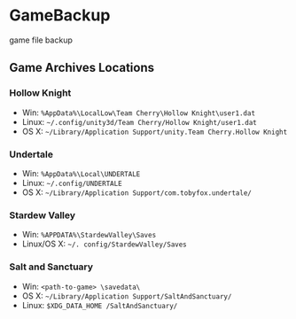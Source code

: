 # GameBackup
game file backup

## Game Archives Locations
### Hollow Knight
- Win: `%AppData%\LocalLow\Team Cherry\Hollow Knight\user1.dat`
- Linux: `~/.config/unity3d/Team Cherry/Hollow Knight/user1.dat`
- OS X: `~/Library/Application Support/unity.Team Cherry.Hollow Knight`

### Undertale
- Win: `%AppData%\Local\UNDERTALE`
- Linux: `~/.config/UNDERTALE`
- OS X: `~/Library/Application Support/com.tobyfox.undertale/`
### Stardew Valley

* Win: `%APPDATA%\StardewValley\Saves`
* Linux/OS X: `~/. config/StardewValley/Saves`

### Salt and Sanctuary
* Win: `<path-to-game> \savedata\`
* OS X: `~/Library/Application Support/SaltAndSanctuary/`
* Linux: `$XDG_DATA_HOME /SaltAndSanctuary/`